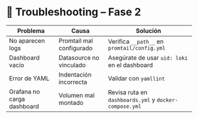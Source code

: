 # 🧯 Troubleshooting – Fase 2

| Problema | Causa | Solución |
|---------|-------|----------|
| No aparecen logs | Promtail mal configurado | Verifica `__path__` en `promtail/config.yml` |
| Dashboard vacío | Datasource no vinculado | Asegúrate de usar `uid: loki` en el dashboard |
| Error de YAML | Indentación incorrecta | Validar con `yamllint` |
| Grafana no carga dashboard | Volumen mal montado | Revisa ruta en `dashboards.yml` y `docker-compose.yml` |

